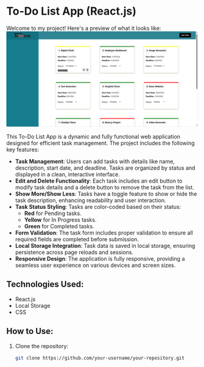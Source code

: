 # To-Do List App (React.js)
Welcome to my project! Here's a preview of what it looks like:
![To-Do List App Screenshot](https://github.com/vikaspatel-900/To-Do-List-App-React.js-/raw/main/Screenshot%202024-09-11%20012858.png)


This To-Do List App is a dynamic and fully functional web application designed for efficient task management. The project includes the following key features:

- **Task Management**: Users can add tasks with details like name, description, start date, and deadline. Tasks are organized by status and displayed in a clean, interactive interface.
- **Edit and Delete Functionality**: Each task includes an edit button to modify task details and a delete button to remove the task from the list.
- **Show More/Show Less**: Tasks have a toggle feature to show or hide the task description, enhancing readability and user interaction.
- **Task Status Styling**: Tasks are color-coded based on their status:
  - **Red** for Pending tasks.
  - **Yellow** for In Progress tasks.
  - **Green** for Completed tasks.
- **Form Validation**: The task form includes proper validation to ensure all required fields are completed before submission.
- **Local Storage Integration**: Task data is saved in local storage, ensuring persistence across page reloads and sessions.
- **Responsive Design**: The application is fully responsive, providing a seamless user experience on various devices and screen sizes.

## Technologies Used:
- React.js
- Local Storage
- CSS

## How to Use:
1. Clone the repository:
   ```bash
   git clone https://github.com/your-username/your-repository.git

